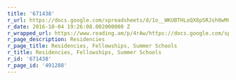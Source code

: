 ```yaml
---
title: '671438'
r_url: https://docs.google.com/spreadsheets/d/1o__WKUBTHLoQX8pSRJsh0wMC8fCGzycQ0ezxe5CklxM/edit?usp=embed_facebook
r_date: 2016-10-04 19:26:08.002000000 Z
r_wrapped_url: https://www.reading.am/p/4rAw/https://docs.google.com/spreadsheets/d/1o__WKUBTHLoQX8pSRJsh0wMC8fCGzycQ0ezxe5CklxM/edit?usp=embed_facebook
r_page_description: Residencies
r_page_title: Residencies, Fellowships, Summer Schools
r_title: Residencies, Fellowships, Summer Schools
r_id: '671438'
r_page_id: '491288'
---
```


